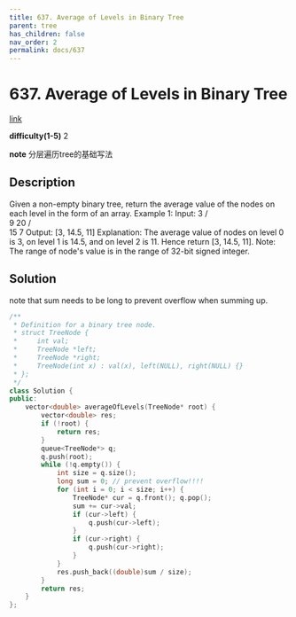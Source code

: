 ```yaml
---
title: 637. Average of Levels in Binary Tree
parent: tree
has_children: false
nav_order: 2
permalink: docs/637
---
```

# 637. Average of Levels in Binary Tree
[link](https://leetcode.com/problems/average-of-levels-in-binary-tree/)

**difficulty(1-5)** 
2

**note**
分层遍历tree的基础写法

## Description
Given a non-empty binary tree, return the average value of the nodes on each level in the form of an array.
Example 1:
Input:
    3
   / \
  9  20
    /  \
   15   7
Output: [3, 14.5, 11]
Explanation:
The average value of nodes on level 0 is 3,  on level 1 is 14.5, and on level 2 is 11. Hence return [3, 14.5, 11].
Note:
The range of node's value is in the range of 32-bit signed integer.

## Solution
note that sum needs to be long to prevent overflow when summing up.

```c++
/**
 * Definition for a binary tree node.
 * struct TreeNode {
 *     int val;
 *     TreeNode *left;
 *     TreeNode *right;
 *     TreeNode(int x) : val(x), left(NULL), right(NULL) {}
 * };
 */
class Solution {
public:
    vector<double> averageOfLevels(TreeNode* root) {
        vector<double> res;
        if (!root) {
            return res;
        }
        queue<TreeNode*> q;
        q.push(root);
        while (!q.empty()) {
            int size = q.size();
            long sum = 0; // prevent overflow!!!!
            for (int i = 0; i < size; i++) {
                TreeNode* cur = q.front(); q.pop();
                sum += cur->val;
                if (cur->left) {
                    q.push(cur->left);
                }
                if (cur->right) {
                    q.push(cur->right);
                }
            }
            res.push_back((double)sum / size);
        }
        return res;
    }
};
```
